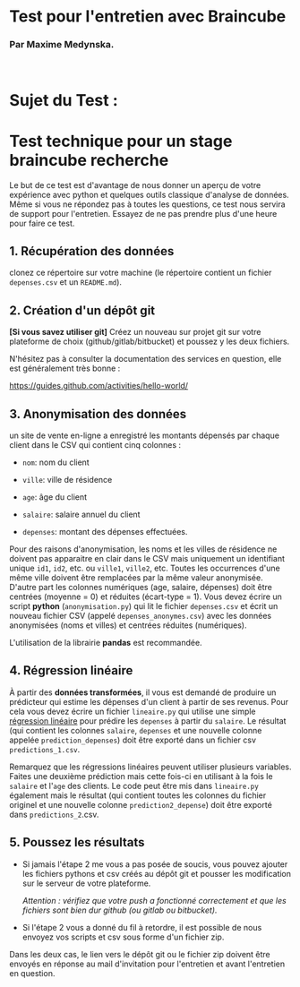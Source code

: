 # Test pour l'entretien avec Braincube
### Par Maxime Medynska.

<br>

# Sujet du Test : 

# Test technique pour un stage braincube recherche

Le but de ce test est d'avantage de nous donner un aperçu de votre expérience avec python et quelques outils classique d'analyse de données. Même si vous ne répondez pas à toutes les questions, ce test nous servira de support pour l'entretien. Essayez de ne pas prendre plus d'une heure pour faire ce test.

## 1. Récupération des données

clonez ce répertoire sur votre machine (le répertoire contient un fichier `depenses.csv` et un `README.md`).

## 2. Création d'un dépôt git
**[Si vous savez utiliser git]** Créez un nouveau sur projet git sur votre plateforme de choix (github/gitlab/bitbucket) et poussez y les deux fichiers.

N'hésitez pas à consulter la documentation des services en question, elle est généralement très bonne :

https://guides.github.com/activities/hello-world/

## 3. Anonymisation des données
un site de vente en-ligne a enregistré les montants dépensés par chaque client dans le CSV qui contient cinq colonnes :

- `nom`: nom du client

- `ville`: ville de résidence

- `age`: âge du client

- `salaire`: salaire annuel du client

- `depenses`: montant des dépenses effectuées.

Pour des raisons d'anonymisation, les noms et les villes de résidence ne doivent pas apparaitre en clair dans le CSV mais uniquement un identifiant unique `id1`, `id2`, etc. ou `ville1`, `ville2`, etc. Toutes les occurrences d'une même ville doivent être remplacées par la même valeur anonymisée. D'autre part les colonnes numériques (age, salaire, dépenses) doit être centrées (moyenne = 0) et réduites (écart-type = 1). Vous devez écrire un script **python** (`anonymisation.py`) qui lit le fichier `depenses.csv` et écrit un nouveau fichier CSV (appelé `depenses_anonymes.csv`) avec les données anonymisées (noms et villes) et centrées réduites (numériques).

L'utilisation de la librairie **pandas** est recommandée.

## 4. Régression linéaire

À partir des **données transformées**, il vous est demandé de produire un prédicteur qui estime les dépenses d'un client à partir de ses revenus. Pour cela vous devez écrire un fichier `lineaire.py` qui utilise une simple [régression linéaire](https://scikit-learn.org/stable/modules/generated/sklearn.linear_model.LinearRegression.html) pour prédire les `depenses` à partir du `salaire`. Le résultat (qui contient les colonnes `salaire`, `depenses` et une nouvelle colonne appelée `prediction_depenses`) doit être exporté dans un fichier csv `predictions_1.csv`.

Remarquez que les régressions linéaires peuvent utiliser plusieurs variables. Faites une deuxième prédiction mais cette fois-ci en utilisant à la fois le `salaire` et l'`age` des clients. Le code peut être mis dans `lineaire.py` également mais le résultat (qui contient toutes les colonnes du fichier originel et une nouvelle colonne `prediction2_depense`) doit être exporté dans `predictions_2`.csv.

## 5. Poussez les résultats

- Si jamais l'étape 2 me vous a pas posée de soucis, vous pouvez ajouter les fichiers pythons et csv créés au dépôt git et pousser les modification sur le serveur de votre plateforme. 

  *Attention : vérifiez que votre push a fonctionné correctement et que les fichiers sont bien dur github (ou gitlab ou bitbucket).*

- Si l'étape 2 vous a donné du fil à retordre, il est possible de nous envoyez vos scripts et csv sous forme d'un fichier zip.

Dans les deux cas, le lien vers le dépôt git ou le fichier zip doivent être envoyés en réponse au mail d'invitation pour l'entretien et avant l'entretien en question.
